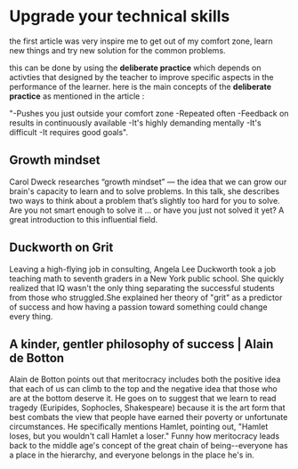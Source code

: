 # Upgrade your technical skills
the first article was very inspire me to get out of my comfort zone, learn new things and try new solution for the common problems.

this can be done by using the **deliberate practice** which depends on activties that designed by the teacher to improve specific aspects in the performance of the learner.
here is the main concepts of the **deliberate practice**  as mentioned in the article :

"-Pushes you just outside your comfort zone
-Repeated often
-Feedback on results in continuously available
-It's highly demanding mentally
-It's difficult
-It requires good goals".
## Growth mindset
Carol Dweck researches “growth mindset” — the idea that we can grow our brain's capacity to learn and to solve problems. In this talk, she describes two ways to think about a problem that’s slightly too hard for you to solve. Are you not smart enough to solve it … or have you just not solved it yet? A great introduction to this influential field.
## Duckworth on Grit
Leaving a high-flying job in consulting, Angela Lee Duckworth took a job teaching math to seventh graders in a New York public school. She quickly realized that IQ wasn't the only thing separating the successful students from those who struggled.She explained her theory of "grit" as a predictor of success and how having a passion toward something could change every thing.
## A kinder, gentler philosophy of success | Alain de Botton
Alain de Botton points out that meritocracy includes both the positive idea that each of us can climb to the top and the negative idea that those who are at the bottom deserve it. He goes on to suggest that we learn to read tragedy (Euripides, Sophocles, Shakespeare) because it is the art form that best combats the view that people have earned their poverty or unfortunate circumstances. He specifically mentions Hamlet, pointing out, "Hamlet loses, but you wouldn't call Hamlet a loser." Funny how meritocracy leads back to the middle age's concept of the great chain of being--everyone has a place in the hierarchy, and everyone belongs in the place he's in.
